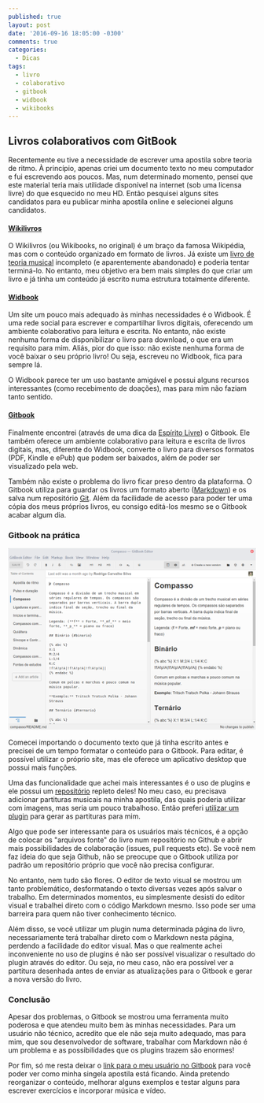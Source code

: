 ```yaml
---
published: true
layout: post
date: '2016-09-16 18:05:00 -0300'
comments: true
categories:
  - Dicas
tags:
  - livro
  - colaborativo
  - gitbook
  - widbook
  - wikibooks
---
```

## Livros colaborativos com GitBook

Recentemente eu tive a necessidade de escrever uma apostila sobre teoria de ritmo. À princípio, apenas criei um documento texto no meu computador e fui escrevendo aos poucos. Mas, num determinado momento, pensei que este material teria mais utilidade disponível na internet (sob uma licensa livre) do que esquecido no meu HD. Então pesquisei alguns sites candidatos para eu publicar minha apostila online e selecionei alguns candidatos.

#### [Wikilivros](https://pt.wikibooks.org/)

O Wikilivros (ou Wikibooks, no original) é um braço da famosa Wikipédia, mas com o conteúdo organizado em formato de livros. Já existe um [livro de teoria musical](https://pt.wikibooks.org/wiki/Teoria_musical) incompleto (e aparentemente abandonado) e poderia tentar terminá-lo. No entanto, meu objetivo era bem mais simples do que criar um livro e já tinha um conteúdo já escrito numa estrutura totalmente diferente.

#### [Widbook](https://www.widbook.com/)

Um site um pouco mais adequado às minhas necessidades é o Widbook. É uma rede social para escrever e compartilhar livros digitais, oferecendo um ambiente colaborativo para leitura e escrita. No entanto, não existe nenhuma forma de disponibilizar o livro para download, o que era um requisito para mim. Aliás, pior do que isso: não existe nenhuma forma de você baixar o seu próprio livro! Ou seja, escreveu no Widbook, fica para sempre lá.

O Widbook parece ter um uso bastante amigável e possui alguns recursos interessantes (como recebimento de doações), mas para mim não faziam tanto sentido.

#### [Gitbook](https://www.gitbook.com/)

Finalmente encontrei (através de uma dica da [Espírito Livre](http://www.revista.espiritolivre.org/gitbook-uma-forma-simples-de-criar-livros-digitais/)) o Gitbook. Ele também oferece um ambiente colaborativo para leitura e escrita de livros digitais, mas, diferente do Widbook, converte o livro para diversos formatos (PDF, Kindle e ePub) que podem ser baixados, além de poder ser visualizado pela web.

Também não existe o problema do livro ficar preso dentro da plataforma. O Gitbook utiliza para guardar os livros um formato aberto ([Markdown](https://pt.wikipedia.org/wiki/Markdown)) e os salva num repositório [Git](https://pt.wikipedia.org/wiki/Git). Além da facilidade de acesso para poder ter uma cópia dos meus próprios livros, eu consigo editá-los mesmo se o Gitbook acabar algum dia.

### Gitbook na prática

![gitbook.png](/images/gitbook.png)

Comecei importando o documento texto que já tinha escrito antes e precisei de um tempo formatar o conteúdo para o Gitbook. Para editar, é possível utilizar o próprio site, mas ele oferece um aplicativo desktop que possui mais funções.

Uma das funcionalidade que achei mais interessantes é o uso de plugins e ele possui um [repositório](https://plugins.gitbook.com/) repleto deles! No meu caso, eu precisava adicionar partituras musicais na minha apostila, das quais poderia utilizar com imagens, mas seria um pouco trabalhoso. Então preferi [utilizar um plugin](https://plugins.gitbook.com/plugin/abc2svg) para gerar as partituras para mim.

Algo que pode ser interessante para os usuários mais técnicos, é a opção de colocar os "arquivos fonte" do livro num repositório no Github e abrir mais possibilidades de colaboração (issues, pull requests etc). Se você nem faz ideia do que seja Github, não se preocupe que o Gitbook utiliza por padrão um repositório próprio que você não precisa configurar.

No entanto, nem tudo são flores. O editor de texto visual se mostrou um tanto problemático, desformatando o texto diversas vezes após salvar o trabalho. Em determinados momentos, eu simplesmente desisti do editor visual e trabalhei direto com o código Markdown mesmo. Isso pode ser uma barreira para quem não tiver conhecimento técnico.

Além disso, se você utilizar um plugin numa determinada página do livro, necessariamente terá trabalhar direto com o Markdown nesta página, perdendo a facilidade do editor visual. Mas o que realmente achei inconveniente no uso de plugins é não ser possível visualizar o resultado do plugin através do editor. Ou seja, no meu caso, não era possível ver a partitura desenhada antes de enviar as atualizações para o Gitbook e gerar a nova versão do livro.

### Conclusão

Apesar dos problemas, o Gitbook se mostrou uma ferramenta muito poderosa e que atendeu muito bem às minhas necessidades. Para um usuário não técnico, acredito que ele não seja muito adequado, mas para mim, que sou desenvolvedor de software, trabalhar com Markdown não é um problema e as possibilidades que os plugins trazem são enormes!

Por fim, só me resta deixar o [link para o meu usuário no Gitbook](https://www.gitbook.com/@rcsilva83/) para você poder ver como minha singela apostila está ficando. Ainda pretendo reorganizar o conteúdo, melhorar alguns exemplos e testar alguns para escrever exercícios e incorporar música e vídeo.
